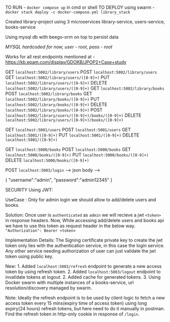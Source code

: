 TO RUN - `docker compose up`  in cmd or shell
TO DEPLOY using swarm - `docker stack deploy -c docker-compose.yml library_stack`


Created library-project using 3 microservices library-service, users-service, books-service

Using mysql db with beego-orm on top to persist data

*MYSQL hardcoded for now, user - root, pass - root*

Works for all rest endpoints mentioned at - https://kb.epam.com/display/GDOKB/JPOP2+Case+study

GET     `localhost:5002/library/users` 
POST    `localhost:5002/library/users`
GET	    `localhost:5002/library/users/([0-9]+)`
PUT	    `localhost:5002/library/users/([0-9]+)`
DELETE	`localhost:5002/library/users/([0-9]+)`
GET 	`localhost:5002/library/books` 
POST	`localhost:5002/library/books`
GET	    `localhost:5002/library/books/([0-9]+)`
PUT 	`localhost:5002/library/books/([0-9]+)`
DELETE	`localhost:5002/library/books/([0-9]+)`
POST	`localhost:5002/library/users/([0-9]+)/books/([0-9]+)`
DELETE	`localhost:5002/library/users/([0-9]+)/books/([0-9]+)`

GET     `localhost:5001/users` 
POST    `localhost:5001/users`
GET	    `localhost:5001/([0-9]+)`
PUT	    `localhost:5001/([0-9]+)`
DELETE	`localhost:5001/([0-9]+)`

GET 	`localhost:5000/books` 
POST	`localhost:5000/books`
GET	    `localhost:5000/books/([0-9]+)`
PUT 	`localhost:5000/books/([0-9]+)`
DELETE	`localhost:5000/books/([0-9]+)`


POST `localhost:5003/login` --> json body --> 

{
    "username":"admin",
    "password":"admin12345"
}

SECURITY Using JWT:  

UseCase : Only for admin login we should allow to add/delete users and books.

Solution: Once user is `authenticated` as `admin` we will recieve a jwt `<token>` in response headers.
        Now, While accessing add/delete users and books api we have to use this token as request header in the below way.
        `"Authorization": Bearer <token>`

Implementation Details:
The Signing certificate private key to create the jwt token only lies with the authentication service, in this case the login service.
Any other service needing authorization of user can just validate the jwt token using public key.


New: 1. Added `localhost:5003/refresh` endpoint to generate a new access token by using refresh token.
     2. Added `localhost:5003/logout` endpoint to invalidate tokens at logout.
     2. Added cache for generated tokens.
     3. Using Docker swarm with multiple instances of a books-service, url resolution/discovery managed by swarm.

Note: Ideally the refresh endpoint is to be used by client logic to fetch a new access token every 15 mins(expiry time of access token) using long expiry(24 hours) refresh tokens, but here need to do it manually in postman. Find the refresh token in http-only cookie in response of `/login`.






